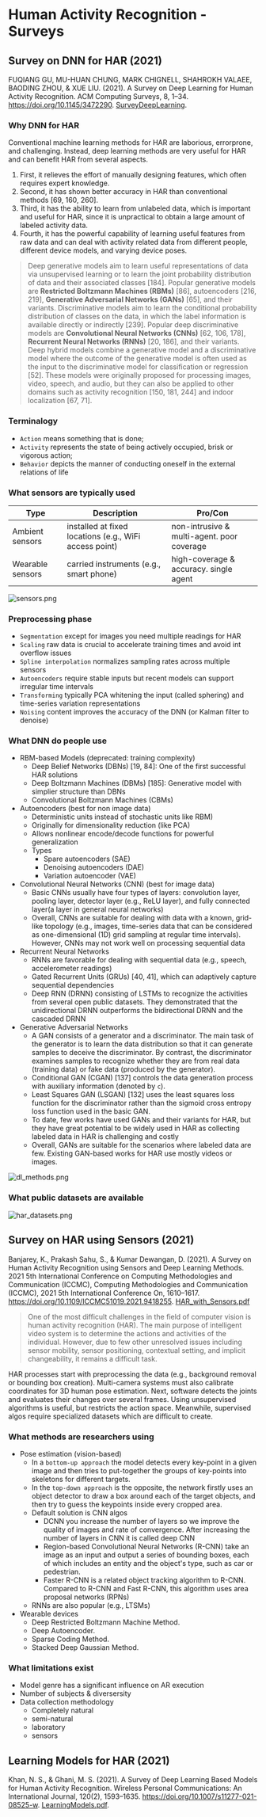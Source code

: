 # Human Activity Recognition - Surveys

## Survey on DNN for HAR (2021)

FUQIANG GU, MU-HUAN CHUNG, MARK CHIGNELL, SHAHROKH VALAEE, BAODING ZHOU, & XUE LIU. (2021). A Survey on Deep Learning for Human Activity Recognition. ACM Computing Surveys, 8, 1–34. https://doi.org/10.1145/3472290. [SurveyDeepLearning](SurveyDeepLearning.pdf).

### Why DNN for HAR

Conventional machine learning methods for HAR are laborious, errorprone, and challenging. Instead, deep learning methods are very useful for HAR and can benefit HAR from several aspects.

1. First, it relieves the effort of manually designing features, which often requires expert knowledge.
1. Second, it has shown better accuracy in HAR than conventional methods [69, 160, 260].
1. Third, it has the ability to learn from unlabeled data, which is important and useful for HAR, since it is unpractical to obtain a large amount of labeled activity data.
1. Fourth, it has the powerful capability of learning useful features from raw data and can deal with activity related data from different people, different device models, and varying device poses.

> Deep generative models aim to learn useful representations of data via unsupervised learning or to learn the joint probability distribution of data and their associated classes [184]. Popular generative models are **Restricted Boltzmann Machines (RBMs)** [86], autoencoders [216, 219], **Generative Adversarial Networks (GANs)** [65], and their variants. Discriminative models aim to learn the conditional probability distribution of classes on the data, in which the label information is available directly or indirectly [239]. Popular deep discriminative models are **Convolutional Neural Networks (CNNs)** [62, 106, 178], **Recurrent Neural Networks (RNNs)** [20, 186], and their variants. Deep hybrid models combine a generative model and a  discriminative model where the outcome of the generative model is often used as the input to the discriminative model for classification or regression [52]. These models were originally proposed for processing images, video, speech, and audio, but they can also be applied to other domains such as activity recognition [150, 181, 244] and indoor localization [67, 71].

### Terminalogy

- `Action` means something that is done;
- `Activity` represents the state of being actively occupied, brisk or vigorous action;
- `Behavior` depicts the manner of conducting oneself in the external relations of life

### What sensors are typically used

|Type|Description|Pro/Con|
|-----|---------|--------|
|Ambient sensors| installed at fixed locations (e.g., WiFi access point)| non-intrusive & multi-agent. poor coverage|
|Wearable sensors| carried instruments (e.g., smart phone) | high-coverage & accuracy. single agent|

![sensors.png](sensors.png)

### Preprocessing phase

- `Segmentation` except for images you need multiple readings for HAR
- `Scaling` raw data is crucial to accelerate training times and avoid int overflow issues
- `Spline interpolation` normalizes sampling rates across multiple sensors
- `Autoencoders` require stable inputs but recent models can support irregular time intervals
- `Transforming` typically PCA whitening the input (called sphering) and time-series variation representations
- `Noising` content improves the accuracy of the DNN (or Kalman filter to denoise)

### What DNN do people use

- RBM-based Models (deprecated: training complexity)
  - Deep Belief Networks (DBNs) [19, 84]: One of the first successful HAR solutions
  - Deep Boltzmann Machines (DBMs) [185]: Generative model with simplier structure than DBNs
  - Convolutional Boltzmann Machines (CBMs)
- Autoencoders (best for non image data)
  - Deterministic units instead of stochastic units like RBM)
  - Originally for dimensionality reduction (like PCA)
  - Allows nonlinear encode/decode functions for powerful generalization
  - Types
    - Spare autoencoders (SAE)
    - Denoising autoencoders (DAE)
    - Variation autoencoder (VAE)
- Convolutional Neural Networks (CNN) (best for image data)
  - Basic CNNs usually have four types of layers: convolution layer, pooling layer, detector layer (e.g., ReLU layer), and fully connected layer(a layer in general neural networks)
  - Overall, CNNs are suitable for dealing with data with a known, grid-like topology (e.g., images, time-series data that can be considered as one-dimensional (1D) grid sampling at regular time intervals). However, CNNs may not work well on processing sequential data
- Recurrent Neural Networks
  - RNNs are favorable for dealing with sequential data (e.g., speech, accelerometer readings)
  - Gated Recurrent Units (GRUs) [40, 41], which can adaptively capture sequential dependencies
  - Deep RNN (DRNN) consisting of LSTMs to recognize the activities from several open public datasets. They demonstrated that the unidirectional DRNN outperforms the bidirectional DRNN and the cascaded DRNN
- Generative Adversarial Networks
  - A GAN consists of a generator and a discriminator. The main task of the generator is to learn the data distribution so that it can generate samples to deceive the discriminator. By contrast, the discriminator examines samples to recognize whether they are from real data (training data) or fake data (produced by the generator).
  - Conditional GAN (CGAN) [137] controls the data generation process with auxiliary information (denoted by `c`).
  - Least Squares GAN (LSGAN) [132] uses the least squares loss function for the discriminator rather than the sigmoid cross entropy loss function used in the basic GAN.
  - To date, few works have used GANs and their variants for HAR, but they have great potential to be widely used in HAR as collecting labeled data in HAR is challenging and costly
  - Overall, GANs are suitable for the scenarios where labeled data are few. Existing GAN-based works for HAR use mostly videos or images.

![dl_methods.png](dl_methods.png)

### What public datasets are available

![har_datasets.png](har_datasets.png)

## Survey on HAR using Sensors (2021)

Banjarey, K., Prakash Sahu, S., & Kumar Dewangan, D. (2021). A Survey on Human Activity Recognition using Sensors and Deep Learning Methods. 2021 5th International Conference on Computing Methodologies and Communication (ICCMC), Computing Methodologies and Communication (ICCMC), 2021 5th International Conference On, 1610–1617. https://doi.org/10.1109/ICCMC51019.2021.9418255. [HAR_with_Sensors.pdf](HAR_with_Sensors.pdf)

> One of the most difficult challenges in the field of computer vision is human activity recognition (HAR). The main purpose of intelligent video system is to determine the actions and activities of the individual. However, due to few other unresolved issues including sensor mobility, sensor positioning, contextual setting, and implicit changeability, it remains a difficult task.

HAR processes start with preprocessing the data (e.g., background removal or bounding box creation). Multi-camera systems must also calibrate coordinates for 3D human pose estimation. Next, software detects the joints and evaluates their changes over several frames. Using unsupervised algorithms is useful, but restricts the action space. Meanwhile, supervised algos require specialized datasets which are difficult to create.

### What methods are researchers using

- Pose estimation (vision-based)
  - In a `bottom-up approach` the model detects every key-point in a given image and then tries to put-together the groups of key-points into skeletons for different targets.
  - In the `top-down approach` is the opposite, the network firstly uses an object detector to draw a box around each of the target objects, and then try to guess the keypoints inside every cropped area.
  - Default solution is CNN algos
    - DCNN you increase the number of layers so we improve the quality of images and rate of convergence. After increasing the number of layers in CNN it is called deep CNN
    - Region-based Convolutional Neural Networks (R-CNN) take an image as an input and output a series of bounding boxes, each of which includes an entity and the object's type, such as car or pedestrian.
    - Faster R-CNN is a related object tracking algorithm to R-CNN. Compared to R-CNN and Fast R-CNN, this algorithm uses area proposal networks (RPNs)
  - RNNs are also popular (e.g., LTSMs)
- Wearable devices
  - Deep Restricted Boltzmann Machine Method.
  - Deep Autoencoder.
  - Sparse Coding Method.
  - Stacked Deep Gaussian Method.

### What limitations exist

- Model genre has a significant influence on AR execution
- Number of subjects & diversersity
- Data collection methodology
  - Completely natural
  - semi-natural
  - laboratory
  - sensors

## Learning Models for HAR (2021)

Khan, N. S., & Ghani, M. S. (2021). A Survey of Deep Learning Based Models for Human Activity Recognition. Wireless Personal Communications: An International Journal, 120(2), 1593–1635. https://doi.org/10.1007/s11277-021-08525-w. [LearningModels.pdf](LearningModels.pdf).
